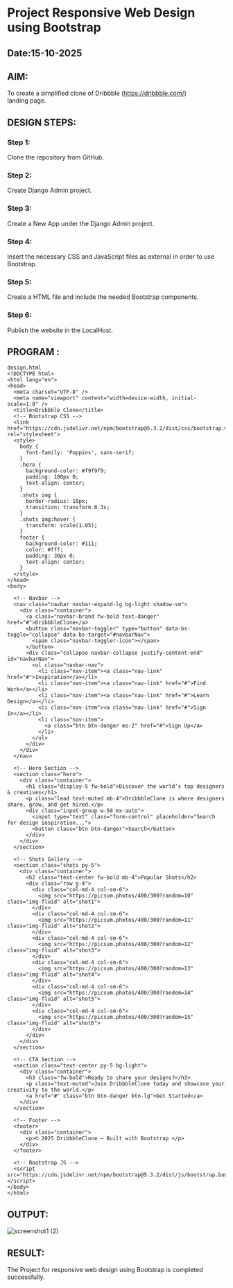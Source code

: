 # Project Responsive Web Design using Bootstrap
## Date:15-10-2025

## AIM:
To create a simplified clone of Dribbble (https://dribbble.com/) landing page.


## DESIGN STEPS:

### Step 1:
Clone the repository from GitHub.

### Step 2:
Create Django Admin project.

### Step 3:
Create a New App under the Django Admin project.

### Step 4:
Insert the necessary CSS and JavaScript files as external in order to use Bootstrap.

### Step 5:
Create a HTML file and include the needed Bootstrap components.

### Step 6:
Publish the website in the LocalHost.

## PROGRAM :
~~~
design.html
<!DOCTYPE html>
<html lang="en">
<head>
  <meta charset="UTF-8" />
  <meta name="viewport" content="width=device-width, initial-scale=1.0" />
  <title>Dribbble Clone</title>
  <!-- Bootstrap CSS -->
  <link href="https://cdn.jsdelivr.net/npm/bootstrap@5.3.2/dist/css/bootstrap.min.css" rel="stylesheet">
  <style>
    body {
      font-family: 'Poppins', sans-serif;
    }
    .hero {
      background-color: #f9f9f9;
      padding: 100px 0;
      text-align: center;
    }
    .shots img {
      border-radius: 10px;
      transition: transform 0.3s;
    }
    .shots img:hover {
      transform: scale(1.05);
    }
    footer {
      background-color: #111;
      color: #fff;
      padding: 30px 0;
      text-align: center;
    }
  </style>
</head>
<body>

  <!-- Navbar -->
  <nav class="navbar navbar-expand-lg bg-light shadow-sm">
    <div class="container">
      <a class="navbar-brand fw-bold text-danger" href="#">DribbbleClone</a>
      <button class="navbar-toggler" type="button" data-bs-toggle="collapse" data-bs-target="#navbarNav">
        <span class="navbar-toggler-icon"></span>
      </button>
      <div class="collapse navbar-collapse justify-content-end" id="navbarNav">
        <ul class="navbar-nav">
          <li class="nav-item"><a class="nav-link" href="#">Inspiration</a></li>
          <li class="nav-item"><a class="nav-link" href="#">Find Work</a></li>
          <li class="nav-item"><a class="nav-link" href="#">Learn Design</a></li>
          <li class="nav-item"><a class="nav-link" href="#">Sign In</a></li>
          <li class="nav-item">
            <a class="btn btn-danger ms-2" href="#">Sign Up</a>
          </li>
        </ul>
      </div>
    </div>
  </nav>

  <!-- Hero Section -->
  <section class="hero">
    <div class="container">
      <h1 class="display-5 fw-bold">Discover the world’s top designers & creatives</h1>
      <p class="lead text-muted mb-4">DribbbleClone is where designers share, grow, and get hired.</p>
      <div class="input-group w-50 mx-auto">
        <input type="text" class="form-control" placeholder="Search for design inspiration...">
        <button class="btn btn-danger">Search</button>
      </div>
    </div>
  </section>

  <!-- Shots Gallery -->
  <section class="shots py-5">
    <div class="container">
      <h2 class="text-center fw-bold mb-4">Popular Shots</h2>
      <div class="row g-4">
        <div class="col-md-4 col-sm-6">
          <img src="https://picsum.photos/400/300?random=10" class="img-fluid" alt="shot1">
        </div>
        <div class="col-md-4 col-sm-6">
          <img src="https://picsum.photos/400/300?random=11" class="img-fluid" alt="shot2">
        </div>
        <div class="col-md-4 col-sm-6">
          <img src="https://picsum.photos/400/300?random=12" class="img-fluid" alt="shot3">
        </div>
        <div class="col-md-4 col-sm-6">
          <img src="https://picsum.photos/400/300?random=13" class="img-fluid" alt="shot4">
        </div>
        <div class="col-md-4 col-sm-6">
          <img src="https://picsum.photos/400/300?random=14" class="img-fluid" alt="shot5">
        </div>
        <div class="col-md-4 col-sm-6">
          <img src="https://picsum.photos/400/300?random=15" class="img-fluid" alt="shot6">
        </div>
      </div>
    </div>
  </section>

  <!-- CTA Section -->
  <section class="text-center py-5 bg-light">
    <div class="container">
      <h3 class="fw-bold">Ready to share your designs?</h3>
      <p class="text-muted">Join DribbbleClone today and showcase your creativity to the world.</p>
      <a href="#" class="btn btn-danger btn-lg">Get Started</a>
    </div>
  </section>

  <!-- Footer -->
  <footer>
    <div class="container">
      <p>© 2025 DribbbleClone — Built with Bootstrap </p>
    </div>
  </footer>

  <!-- Bootstrap JS -->
  <script src="https://cdn.jsdelivr.net/npm/bootstrap@5.3.2/dist/js/bootstrap.bundle.min.js"></script>
</body>
</html>
~~~

## OUTPUT:
![screenshot1 (2)](https://github.com/user-attachments/assets/6536e528-2a29-4122-be85-5715523c5a2f)



## RESULT:
The Project for responsive web design using Bootstrap is completed successfully.
